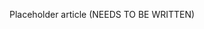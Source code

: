 <!--
title: "Discover Vulnerabilities"
description: "Overview of discovering vulnerabilities"
tags: "user discover vulnerabilities quick start guide"
-->

Placeholder article (NEEDS TO BE WRITTEN)